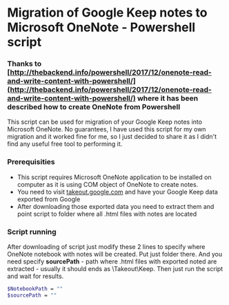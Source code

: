 # Migration of Google Keep notes to Microsoft OneNote - Powershell script

### Thanks to [http://thebackend.info/powershell/2017/12/onenote-read-and-write-content-with-powershell/](http://thebackend.info/powershell/2017/12/onenote-read-and-write-content-with-powershell/) where it has been described how to create OneNote from Powershell

This script can be used for migration of your Google Keep notes into Microsoft OneNote. No guarantees, I have used this script for my own migration and it worked fine for me, so I just decided to share it as I didn't find any useful free tool to performing it.

### Prerequisities

- This script requires Microsoft OneNote application to be installed on computer as it is using COM object of OneNote to create notes.
- You need to visit [takeout.google.com](https://takeout.google.com) and have your Google Keep data exported from Google
- After downloading those exported data you need to extract them and point script to folder where all .html files with notes are located

### Script running
After downloading of script just modify these 2 lines to specify where OneNote notebook with notes will be created. Put just folder there. And you need specify **sourcePath** - path where .html files with exported noted are extracted - usually it should ends as \Takeout\Keep. Then just run the script and wait for results.
```sh
$NotebookPath = ""
$sourcePath = "" 
```
